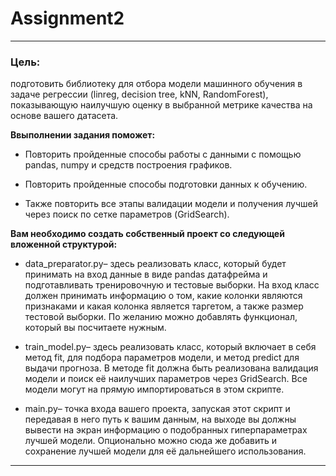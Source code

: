 # Assignment2

---
 ### **Цель:**
подготовить библиотеку для отбора модели машинного
 обучения в задаче регрессии (linreg, decision tree, kNN, RandomForest),
 показывающую наилучшую оценку в выбранной метрике качества на
 основе вашего датасета.

 **Ввыполнении задания поможет:**
 -  Повторить пройденные способы работы с данными с помощью
 pandas, numpy и средств построения графиков.
 
 - Повторить пройденные способы подготовки данных к обучению.
 - Также повторить все этапы валидации модели и получения
 лучшей через поиск по сетке параметров (GridSearch).
 
 
**Вам необходимо создать собственный проект со следующей
 вложенной структурой:**
 - data_preparator.py– здесь реализовать класс, который будет
 принимать на вход данные в виде pandas датафрейма и
 подготавливать тренировочную и тестовые выборки. На вход
 класс должен принимать информацию о том, какие колонки
 являются признаками и какая колонка является таргетом, а также
 размер тестовой выборки. По желанию можно добавлять
 функционал, который вы посчитаете нужным.
 
 - train_model.py– здесь реализовать класс, который включает в
 себя метод fit, для подбора параметров модели, и метод predict
 для выдачи прогноза. В методе fit должна быть реализована
 валидация модели и поиск её наилучших параметров через
GridSearch. Все модели могут на прямую импортироваться в этом
 скрипте.
 
 - main.py– точка входа вашего проекта, запуская этот скрипт и
 передавая в него путь к вашим данным, на выходе вы должны
 вывести на экран информацию о подобранных гиперпараметрах
 лучшей модели. Опционально можно сюда же добавить и
 сохранение лучшей модели для её дальнейшего использования.
 ---